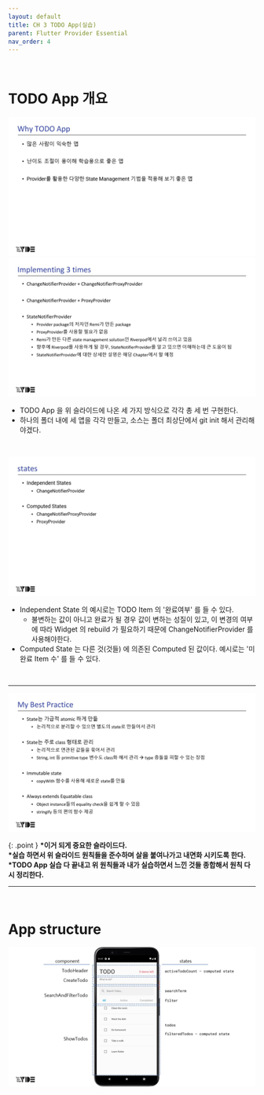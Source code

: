 ```yaml
---
layout: default
title: CH 3 TODO App(실습)
parent: Flutter Provider Essential
nav_order: 4
---
```


<br>

# TODO App 개요

![](/images/TODO+App+Overview-page-001.jpg)
![](/images/TODO+App+Overview-page-002.jpg)

- TODO App 을 위 슬라이드에 나온 세 가지 방식으로 각각 총 세 번 구현한다.
- 하나의 폴더 내에 세 앱을 각각 만들고, 소스는 폴더 최상단에서 git init 해서 관리해야겠다.

<br>

![](/images/TODO+App+Overview-page-003.jpg)

- Independent State 의 예시로는 TODO Item 의 '완료여부' 를 들 수 있다.
  - 불변하는 값이 아니고 완료가 될 경우 값이 변하는 성질이 있고, 이 변경의 여부에 따라 Widget 의 rebuild 가 필요하기 때문에 ChangeNotifierProvider 를 사용해야한다.
- Computed State 는 다른 것(것들) 에 의존된 Computed 된 값이다. 예시로는 '미완료 Item 수' 를 들 수 있다.

<br>

<hr>

![](/images/TODO+App+Overview-page-004.jpg)

{: .point }
<b>*이거 되게 중요한 슬라이드다.</b><br>
<b>*실습 하면서 위 슬라이드 원칙들을 준수하며 살을 붙여나가고 내면화 시키도록 한다.</b>
<b>*TODO App 실습 다 끝내고 위 원칙들과 내가 실습하면서 느낀 것들 종합해서 원칙 다시 정리한다.</b>

<hr>

<br>

# App structure

![](/images/TODO+App+Structure-page-001.jpg)

